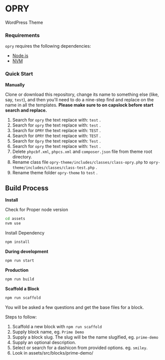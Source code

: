 # OPRY

WordPress Theme

### Requirements

`opry` requires the following dependencies:

- [Node.js](https://nodejs.org/)
- [NVM](https://github.com/nvm-sh/nvm)

### Quick Start

**Manually**

Clone or download this repository, change its name to something else (like, say, `test`), and then you'll need to do a nine-step find and replace on the name in all the templates. **Please make sure to on capslock before start search and replace.**

1. Search for `opry` the text replace with: `test` .
2. Search for `opry` the text replace with: `test` .
3. Search for `OPRY` the text replace with: `TEST` .
4. Search for `OPRY` the text replace with: `TEST` .
5. Search for `Opry` the text replace with: `Test` .
6. Search for `opry` the text replace with: `Test` .
7. Delete `phpcbf.xml`, `phpcs.xml` and `composer.json` file from theme root directory.
8. Rename class file `opry-theme/includes/classes/class-opry.php` to `opry-theme/includes/classes/class-test.php` .
9. Rename theme folder `opry-theme` to `test` .

## Build Process

**Install**

Check for Proper node version

```bash
cd assets
nvm use
```

Install Dependency

```bash
npm install
```

**During development**

```bash
npm run start
```

**Production**

```bash
npm run build
```

**Scaffold a Block**

```bash
npm run scaffold
```

You will be asked a few questions and get the base files for a block.

Steps to follow:

1. Scaffold a new block with `npm run scaffold`
2. Supply block name, eg. `Prime Demo`
3. Supply a block slug. The slug will be the name slugified, eg. `prime-demo`
4. Supply an optional description.
5. Select or search for a dashicon from provided options. eg. `smiley`.
6. Look in assets/src/blocks/prime-demo/
